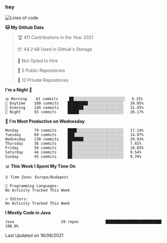 ### hey

<!--START_SECTION:waka-->
![Lines of code](https://img.shields.io/badge/From%20Hello%20World%20I%27ve%20Written-45756%20lines%20of%20code-blue)

**🐱 My Github Data** 

> 🏆 411 Contributions in the Year 2021
 > 
> 📦 44.2 kB Used in Github's Storage 
 > 
> 🚫 Not Opted to Hire
 > 
> 📜 5 Public Repositories 
 > 
> 🔑 12 Private Repositories  
 > 
**I'm a Night 🦉** 

```text
🌞 Morning    43 commits     ██░░░░░░░░░░░░░░░░░░░░░░░   9.33% 
🌆 Daytime    180 commits    █████████░░░░░░░░░░░░░░░░   39.05% 
🌃 Evening    145 commits    ███████░░░░░░░░░░░░░░░░░░   31.45% 
🌙 Night      93 commits     █████░░░░░░░░░░░░░░░░░░░░   20.17%

```
📅 **I'm Most Productive on Wednesday** 

```text
Monday       79 commits     ████░░░░░░░░░░░░░░░░░░░░░   17.14% 
Tuesday      69 commits     ███░░░░░░░░░░░░░░░░░░░░░░   14.97% 
Wednesday    138 commits    ███████░░░░░░░░░░░░░░░░░░   29.93% 
Thursday     36 commits     ██░░░░░░░░░░░░░░░░░░░░░░░   7.81% 
Friday       50 commits     ██░░░░░░░░░░░░░░░░░░░░░░░   10.85% 
Saturday     44 commits     ██░░░░░░░░░░░░░░░░░░░░░░░   9.54% 
Sunday       45 commits     ██░░░░░░░░░░░░░░░░░░░░░░░   9.76%

```


📊 **This Week I Spent My Time On** 

```text
⌚︎ Time Zone: Europe/Budapest

💬 Programming Languages: 
No Activity Tracked This Week

🔥 Editors: 
No Activity Tracked This Week

```

**I Mostly Code in Java** 

```text
Java                     28 repos            █████████████████████████   100.0%

```



 Last Updated on 16/06/2021
<!--END_SECTION:waka-->
